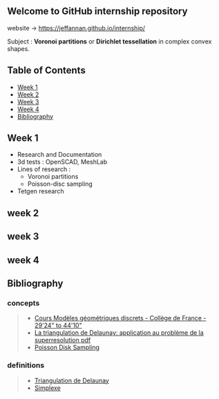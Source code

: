 ## Welcome to GitHub internship repository
website -> https://jeffannan.github.io/internship/

Subject : **Voronoi partitions** or **Dirichlet tessellation** in complex convex shapes.

## Table of Contents 
* [Week 1](#Week-1)
* [Week 2](#Week-2)
* [Week 3](#Week-3)
* [Week 4](#Week-4)
* [Bibliography](#Bibliography)

## Week 1
* Research and Documentation
* 3d tests : OpenSCAD, MeshLab
* Lines of research : 
    * Voronoi partitions 
    * Poisson-disc sampling 
* Tetgen research

## week 2
## week 3
## week 4
## Bibliography
### concepts
> * <a href="https://www.college-de-france.fr/site/jean-daniel-boissonnat/course-2017-03-29-17h00.htm" target="_blank">Cours Modèles géométriques discrets - Collège de France - 29'24" to 44'10"</a>
> * <a href="http://www.tsi.telecom-paristech.fr/pages/enseignement/ressources/beti/delaunay/delaunay_imprimable.pdf" target="_blank">La triangulation de Delaunay: application au problème de la superresolution pdf</a>
> * <a href="http://www.cemyuksel.com/cyCodeBase/soln/poisson_disk_sampling.html" target="_blank">Poisson Disk Sampling</a>
### definitions
> * <a href="https://fr.wikipedia.org/wiki/Triangulation_de_Delaunay" target="_blank">Triangulation de Delaunay</a>
> * <a href="https://fr.wikipedia.org/wiki/Simplexe" target="_blank">Simplexe</a>


 

